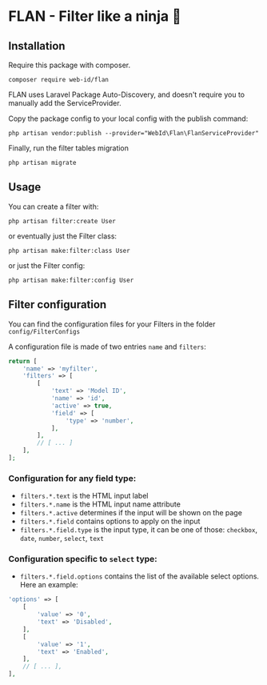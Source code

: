 # FLAN - Filter like a ninja 🥷

## Installation

Require this package with composer.

```shell
composer require web-id/flan
```

FLAN uses Laravel Package Auto-Discovery, and doesn't require you to manually add the ServiceProvider.

Copy the package config to your local config with the publish command:

```shell
php artisan vendor:publish --provider="WebId\Flan\FlanServiceProvider"
```

Finally, run the filter tables migration

```shell
php artisan migrate
```

## Usage

You can create a filter with:

```shell
php artisan filter:create User
```

or eventually just the Filter class:

```shell
php artisan make:filter:class User
```

or just the Filter config:

```shell
php artisan make:filter:config User
```

## Filter configuration

You can find the configuration files for your Filters in the folder `config/FilterConfigs`

A configuration file is made of two entries `name` and `filters`:

```php
return [
    'name' => 'myfilter',
    'filters' => [
        [
            'text' => 'Model ID',
            'name' => 'id',
            'active' => true,
            'field' => [
                'type' => 'number',
            ],
        ],
        // [ ... ]
    ],
];
```

### Configuration for any field type:

* `filters.*.text` is the HTML input label
* `filters.*.name` is the HTML input name attribute
* `filters.*.active` determines if the input will be shown on the page
* `filters.*.field` contains options to apply on the input
* `filters.*.field.type` is the input type, it can be one of those: `checkbox`, `date`, `number`, `select`, `text`

### Configuration specific to `select` type:

* `filters.*.field.options` contains the list of the available select options. Here an example:

```php
'options' => [
    [
        'value' => '0',
        'text' => 'Disabled',
    ],
    [
        'value' => '1',
        'text' => 'Enabled',
    ],
    // [ ... ],
],
```

